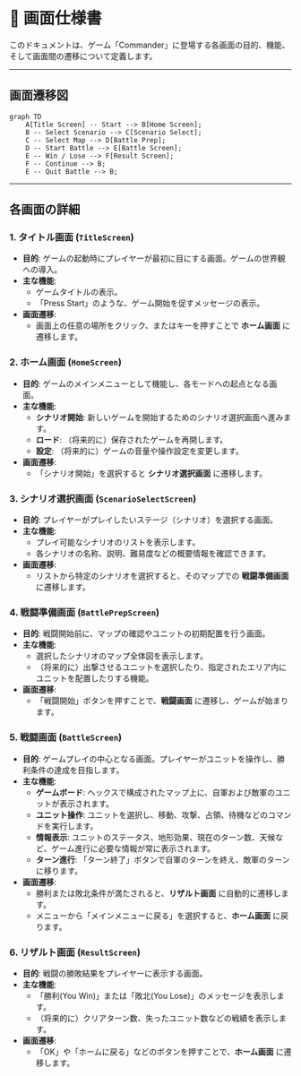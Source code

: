 # 📖 画面仕様書

このドキュメントは、ゲーム「Commander」に登場する各画面の目的、機能、そして画面間の遷移について定義します。

---

## 画面遷移図

```mermaid
graph TD
    A[Title Screen] -- Start --> B[Home Screen];
    B -- Select Scenario --> C[Scenario Select];
    C -- Select Map --> D[Battle Prep];
    D -- Start Battle --> E[Battle Screen];
    E -- Win / Lose --> F[Result Screen];
    F -- Continue --> B;
    E -- Quit Battle --> B;
```

---

## 各画面の詳細

### 1. タイトル画面 (`TitleScreen`)
*   **目的**: ゲームの起動時にプレイヤーが最初に目にする画面。ゲームの世界観への導入。
*   **主な機能**:
    *   ゲームタイトルの表示。
    *   「Press Start」のような、ゲーム開始を促すメッセージの表示。
*   **画面遷移**:
    *   画面上の任意の場所をクリック、またはキーを押すことで **ホーム画面** に遷移します。

### 2. ホーム画面 (`HomeScreen`)
*   **目的**: ゲームのメインメニューとして機能し、各モードへの起点となる画面。
*   **主な機能**:
    *   **シナリオ開始**: 新しいゲームを開始するためのシナリオ選択画面へ進みます。
    *   **ロード**: （将来的に）保存されたゲームを再開します。
    *   **設定**: （将来的に）ゲームの音量や操作設定を変更します。
*   **画面遷移**:
    *   「シナリオ開始」を選択すると **シナリオ選択画面** に遷移します。

### 3. シナリオ選択画面 (`ScenarioSelectScreen`)
*   **目的**: プレイヤーがプレイしたいステージ（シナリオ）を選択する画面。
*   **主な機能**:
    *   プレイ可能なシナリオのリストを表示します。
    *   各シナリオの名称、説明、難易度などの概要情報を確認できます。
*   **画面遷移**:
    *   リストから特定のシナリオを選択すると、そのマップでの **戦闘準備画面** に遷移します。

### 4. 戦闘準備画面 (`BattlePrepScreen`)
*   **目的**: 戦闘開始前に、マップの確認やユニットの初期配置を行う画面。
*   **主な機能**:
    *   選択したシナリオのマップ全体図を表示します。
    *   （将来的に）出撃させるユニットを選択したり、指定されたエリア内にユニットを配置したりする機能。
*   **画面遷移**:
    *   「戦闘開始」ボタンを押すことで、**戦闘画面** に遷移し、ゲームが始まります。

### 5. 戦闘画面 (`BattleScreen`)
*   **目的**: ゲームプレイの中心となる画面。プレイヤーがユニットを操作し、勝利条件の達成を目指します。
*   **主な機能**:
    *   **ゲームボード**: ヘックスで構成されたマップ上に、自軍および敵軍のユニットが表示されます。
    *   **ユニット操作**: ユニットを選択し、移動、攻撃、占領、待機などのコマンドを実行します。
    *   **情報表示**: ユニットのステータス、地形効果、現在のターン数、天候など、ゲーム進行に必要な情報が常に表示されます。
    *   **ターン進行**: 「ターン終了」ボタンで自軍のターンを終え、敵軍のターンに移ります。
*   **画面遷移**:
    *   勝利または敗北条件が満たされると、**リザルト画面** に自動的に遷移します。
    *   メニューから「メインメニューに戻る」を選択すると、**ホーム画面** に戻ります。

### 6. リザルト画面 (`ResultScreen`)
*   **目的**: 戦闘の勝敗結果をプレイヤーに表示する画面。
*   **主な機能**:
    *   「勝利(You Win)」または「敗北(You Lose)」のメッセージを表示します。
    *   （将来的に）クリアターン数、失ったユニット数などの戦績を表示します。
*   **画面遷移**:
    *   「OK」や「ホームに戻る」などのボタンを押すことで、**ホーム画面** に遷移します。
